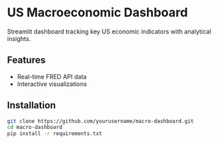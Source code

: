 # US Macroeconomic Dashboard


Streamlit dashboard tracking key US economic indicators with analytical insights.

## Features
- Real-time FRED API data
- Interactive visualizations

## Installation
```bash
git clone https://github.com/yourusername/macro-dashboard.git
cd macro-dashboard
pip install -r requirements.txt
